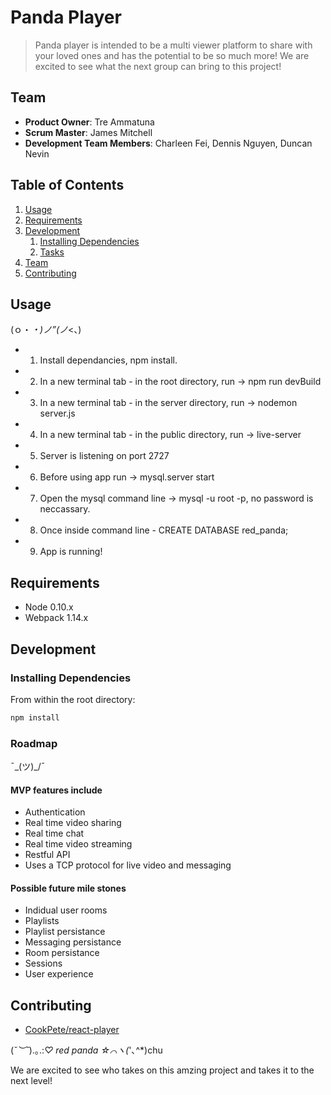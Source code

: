 # Panda Player

> Panda player is intended to be a multi viewer platform to share with your loved ones and has the potential to be so much more! We are excited to see what the next group can bring to this project!

## Team

  - __Product Owner__: Tre Ammatuna
  - __Scrum Master__: James Mitchell
  - __Development Team Members__: Charleen Fei, Dennis Nguyen, Duncan Nevin

## Table of Contents

1. [Usage](#Usage)
1. [Requirements](#requirements)
1. [Development](#development)
    1. [Installing Dependencies](#installing-dependencies)
    1. [Tasks](#tasks)
1. [Team](#team)
1. [Contributing](#contributing)

## Usage

(ｏ・_・)ノ”(ノ_<、)

* 1) Install dependancies, npm install.
* 2) In a new terminal tab - in the root directory, run -> npm run devBuild
* 3) In a new terminal tab - in the server directory, run -> nodemon server.js
* 4) In a new terminal tab - in the public directory, run -> live-server
* 5) Server is listening on port 2727
* 6) Before using app run -> mysql.server start
* 7) Open the mysql command line -> mysql -u root -p, no password is neccassary.
* 8) Once inside command line - CREATE DATABASE red_panda;
* 9) App is running!

## Requirements

- Node 0.10.x
- Webpack 1.14.x

## Development

### Installing Dependencies

From within the root directory:

```sh
npm install
```

### Roadmap

¯\_(ツ)_/¯

#### MVP features include
  * Authentication
  * Real time video sharing
  * Real time chat
  * Real time video streaming
  * Restful API
  * Uses a TCP protocol for live video and messaging

#### Possible future mile stones
  * Indidual user rooms
  * Playlists
  * Playlist persistance
  * Messaging persistance
  * Room persistance
  * Sessions
  * User experience

## Contributing

  * [CookPete/react-player](#https://github.com/CookPete/react-player)

(*˘︶˘*).｡.:*♡ red panda ☆⌒ヽ(*'､^*)chu

We are excited to see who takes on this amzing project and takes it to the next level!
